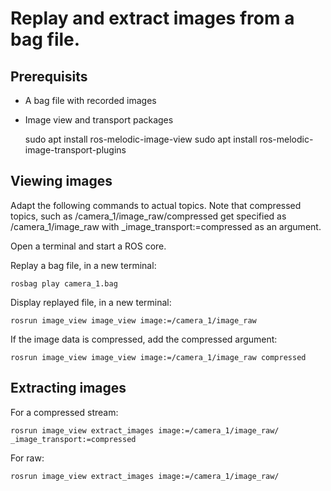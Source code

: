 # Replay and extract images from a bag file.

## Prerequisits

- A bag file with recorded images
- Image view and transport packages

    sudo apt install ros-melodic-image-view
    sudo apt install ros-melodic-image-transport-plugins
    
## Viewing images

Adapt the following commands to actual topics. Note that compressed topics, such as /camera_1/image_raw/compressed get specified as /camera_1/image_raw with _image_transport:=compressed as an argument.

Open a terminal and start a ROS core.

Replay a bag file, in a new terminal:

    rosbag play camera_1.bag

Display replayed file, in a new terminal:

    rosrun image_view image_view image:=/camera_1/image_raw
    
If the image data is compressed, add the compressed argument:
    
    rosrun image_view image_view image:=/camera_1/image_raw compressed

## Extracting images

For a compressed stream:

    rosrun image_view extract_images image:=/camera_1/image_raw/  _image_transport:=compressed
    
For raw:

    rosrun image_view extract_images image:=/camera_1/image_raw/
    
